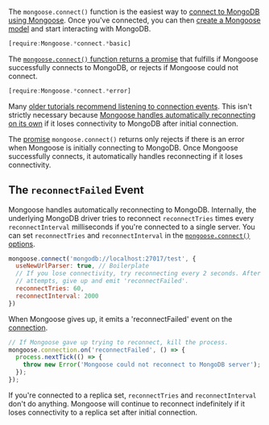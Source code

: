 The `mongoose.connect()` function is the easiest way to
[connect to MongoDB using Mongoose](https://mongoosejs.com/docs/connections.html).
Once you've connected, you can then [create a Mongoose model](https://mongoosejs.com/docs/models.html) and start interacting with MongoDB.

```javascript
[require:Mongoose.*connect.*basic]
```

The [`mongoose.connect()` function returns a promise](https://mongoosejs.com/docs/api/mongoose.html#mongoose_Mongoose-connect) that fulfills if Mongoose successfully connects to MongoDB, or rejects if Mongoose could not connect.

```javascript
[require:Mongoose.*connect.*error]
```

Many [older tutorials recommend listening to connection events](https://theholmesoffice.com/mongoose-connection-best-practice/). This isn't strictly necessary because [Mongoose handles automatically reconnecting on its own](https://thecodebarbarian.com/managing-connections-with-the-mongodb-node-driver.html#handling-single-server-outages) if it loses connectivity to MongoDB after initial connection.

The [promise](/tutorials/fundamentals/promise) `mongoose.connect()` returns only rejects if there is an error when
Mongoose is initially connecting to MongoDB. Once Mongoose successfully connects,
it automatically handles reconnecting if it loses connectivity.

The `reconnectFailed` Event
-------------------------

Mongoose handles automatically reconnecting to MongoDB. Internally, the underlying
MongoDB driver tries to reconnect `reconnectTries` times every `reconnectInterval`
milliseconds if you're connected to a single server. You can set
`reconnectTries` and `reconnectInterval` in the [`mongoose.connect()` options](https://mongoosejs.com/docs/api/mongoose.html#mongoose_Mongoose-connect).

```javascript
mongoose.connect('mongodb://localhost:27017/test', {
  useNewUrlParser: true, // Boilerplate
  // If you lose connectivity, try reconnecting every 2 seconds. After 60
  // attempts, give up and emit 'reconnectFailed'.
  reconnectTries: 60,
  reconnectInterval: 2000
})
```

When Mongoose gives up, it emits a 'reconnectFailed' event on the [connection](https://mongoosejs.com/docs/api/connection.html).

```javascript
// If Mongoose gave up trying to reconnect, kill the process.
mongoose.connection.on('reconnectFailed', () => {
  process.nextTick(() => {
    throw new Error('Mongoose could not reconnect to MongoDB server');
  });
});
```

If you're connected to a replica set, `reconnectTries` and `reconnectInterval` don't do anything. Mongoose will continue to reconnect indefinitely if it loses connectivity to a replica set after initial connection.